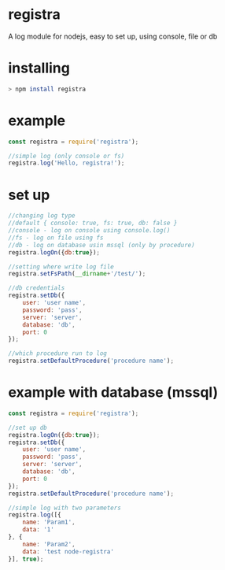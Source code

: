 # registra
A log module for nodejs, easy to set up, using console, file or db

# installing

```sh
> npm install registra
```

# example

```js
const registra = require('registra');

//simple log (only console or fs)
registra.log('Hello, registra!');
```

# set up

```js
//changing log type
//default { console: true, fs: true, db: false }
//console - log on console using console.log()
//fs - log on file using fs
//db - log on database usin mssql (only by procedure)
registra.logOn({db:true});

//setting where write log file
registra.setFsPath(__dirname+'/test/');

//db credentials
registra.setDb({
    user: 'user name',
    password: 'pass',
    server: 'server',
    database: 'db',
    port: 0
});

//which procedure run to log
registra.setDefaultProcedure('procedure name');
```

# example with database (mssql)

```js
const registra = require('registra');

//set up db
registra.logOn({db:true});
registra.setDb({
    user: 'user name',
    password: 'pass',
    server: 'server',
    database: 'db',
    port: 0
});
registra.setDefaultProcedure('procedure name');

//simple log with two parameters
registra.log([{
    name: 'Param1',
    data: '1'
}, {
    name: 'Param2',
    data: 'test node-registra'
}], true);
```